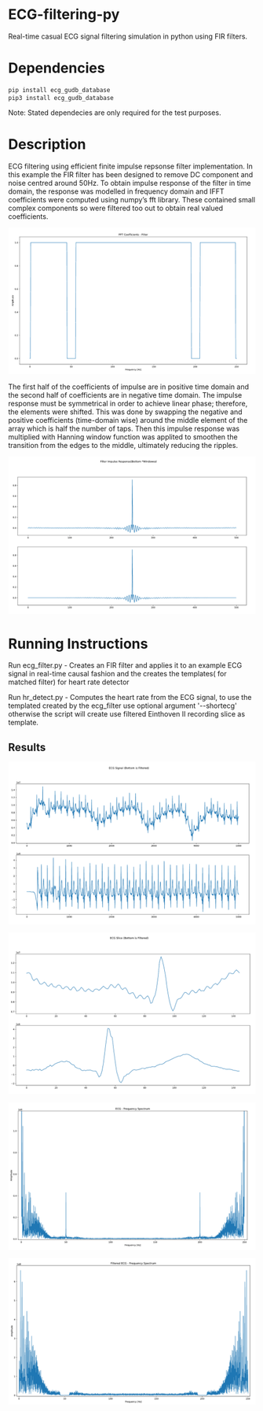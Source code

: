 # ECG-filtering-py
Real-time casual ECG signal filtering simulation in python using FIR filters.

# Dependencies

```
pip install ecg_gudb_database
pip3 install ecg_gudb_database
```
Note: Stated dependecies are only required for the test purposes.

# Description

ECG filtering using efficient finite impulse repsonse filter implementation. In this example the FIR filter has been designed to remove DC component and noise centred around 50Hz. To obtain impulse response of the filter in time domain, the response was modelled in frequency domain and IFFT coefficients were computed using numpy’s fft library. These contained small complex components so were filtered too out to obtain real valued coefficients.

![Filter's Frequency Response](images/FilterFrequencyResponse.png)

The first half of the coefficients of impulse are in positive time domain and the second half of coefficients are in negative time domain. The impulse response must be symmetrical in order to achieve linear phase; therefore, the elements were shifted. This was done by swapping the negative and positive coefficients (time-domain wise) around the middle element of the array which is half the number of taps. Then this impulse response was multiplied with Hanning window function was applited to smoothen the transition from the edges to the middle, ultimately reducing the ripples.

![Effect of Hanning Window on response in time-domain](images/WindowedResponse.png)

# Running Instructions

Run ecg_filter.py - Creates an FIR filter and applies it to an example ECG signal in real-time causal fashion and the creates the templates( for matched filter) for heart rate detector

Run hr_detect.py - Computes the heart rate from the ECG signal, to use the templated created by the ecg_filter use optional argument '--shortecg' otherwise the script will create use filtered Einthoven II recording slice as template.


## Results

![Unfiltered(top) vs Filtered(bot) ECG Signal](images/ECGFiltering.png)

![Unfiltered(top) vs Filtered(bot) ECG Slice](images/FilteredECGSlice.png)

![Unfiltered ECG Signal Spectrum](images/UnfilteredECGspectrum.png)

![Filtered ECG Signal Spectrum](images/FilteredECGspectrum.png)
